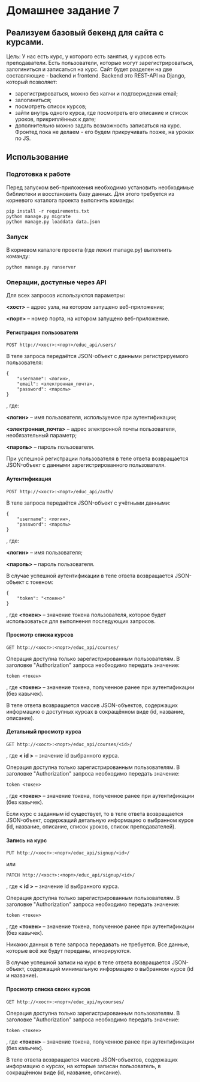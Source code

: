# Домашнее задание 7
## Реализуем базовый бекенд для сайта с курсами.

Цель: У нас есть курс, у которого есть занятия, у курсов есть преподаватели. Есть пользователи,
которые могут зарегистрироваться, залогиниться и записаться на курс. Сайт будет разделен на две
составляющие - backend и frontend. Backend это REST-API на Django, который позволяет:
- зарегистрироваться, можно без капчи и подтверждения email;
- залогиниться;
- посмотреть список курсов;
- зайти внутрь одного курса, где посмотреть его описание и список уроков, прикриплённых к дате;
- дополнительно можно задать возможность записаться на курс. Фронтед пока не делаем - его будем
прикручивать позже, на уроках по JS.

## Использование
### Подготовка к работе
Перед запуском веб-приложения необходимо установить необходимые библиотеки и восстановить базу данных.
Для этого требуется из корневого каталога проекта выполнить команды:

    pip install -r requirements.txt
	python manage.py migrate
	python manage.py loaddata data.json

### Запуск
В корневом каталоге проекта (где лежит manage.py) выполнить команду:

	python manage.py runserver

### Операции, доступные через API

Для всех запросов используются параметры:

**<хост>** – адрес узла, на котором запущено веб-приложение;

**<порт>** – номер порта, на котором запущено веб-приложение.

#### Регистрация пользователя

	POST http://<хост>:<порт>/educ_api/users/

В теле запроса передаётся JSON-объект с данными регистрируемого пользователя:

    {
        "username": <логин>,
        "email": <электронная_почта>,
        "password": <пароль>
    }
, где:

**<логин>** – имя пользователя, используемое при аутентификации;

**<электронная_почта>** – адрес электронной почты пользователя, необязательный параметр;

**<пароль>** – пароль пользователя.

При успешной регистрации пользователя в теле ответа возвращается JSON-объект с данными
зарегистрированного пользователя.

#### Аутентификация

	POST http://<хост>:<порт>/educ_api/auth/

В теле запроса передаётся JSON-объект с учётными данными:

    {
        "username": <логин>,
        "password": <пароль>
    }
, где:

**<логин>** – имя пользователя;

**<пароль>** – пароль пользователя.

В случае успешной аутентификации в теле ответа возвращается JSON-объект с токеном:

    {
        "token": "<токен>"
    }
, где **<токен>** – значение токена пользователя, которое будет использоваться для выполнения
последующих запросов.

#### Просмотр списка курсов

    GET http://<хост>:<порт>/educ_api/courses/

Операция доступна только зарегистрированным пользователям. В заголовке "Authorization"
запроса необходимо передать значение:

    token <токен>
    
, где **<токен>** – значение токена, полученное ранее при аутентификации (без кавычек).

В теле ответа возвращается массив JSON-объектов, содержащих информацию о доступных курсах
в сокращённом виде (id, название, описание).

#### Детальный просмотр курса

    GET http://<хост>:<порт>/educ_api/courses/<id>/

, где **< id >** – значение id выбранного курса.

Операция доступна только зарегистрированным пользователям. В заголовке "Authorization"
запроса необходимо передать значение:

    token <токен>
    
, где **<токен>** – значение токена, полученное ранее при аутентификации (без кавычек).

Если курс с заданным id существует, то в теле ответа возвращается JSON-объект, содержащий
детальную информацию о выбранном курсе (id, название, описание, список уроков,
список преподавателей).

#### Запись на курс

    PUT http://<хост>:<порт>/educ_api/signup/<id>/

или

    PATCH http://<хост>:<порт>/educ_api/signup/<id>/

, где **< id >** – значение id выбранного курса.

Операция доступна только зарегистрированным пользователям. В заголовке "Authorization"
запроса необходимо передать значение:

    token <токен>
    
, где **<токен>** – значение токена, полученное ранее при аутентификации (без кавычек).

Никаких данных в теле запроса передавать не требуется. Все данные, которые всё же будут
переданы, игнорируются.

В случае успешной записи на курс в теле ответа возвращается JSON-объект, содержащий
минимальную информацию о выбранном курсе (id и название).
 
 #### Просмотр списка своих курсов
 
    GET http://<хост>:<порт>/educ_api/mycourses/

Операция доступна только зарегистрированным пользователям. В заголовке "Authorization"
запроса необходимо передать значение:

    token <токен>
    
, где **<токен>** – значение токена, полученное ранее при аутентификации (без кавычек).

В теле ответа возвращается массив JSON-объектов, содержащих информацию о курсах, на которые
записан пользователь, в сокращённом виде (id, название, описание).
 